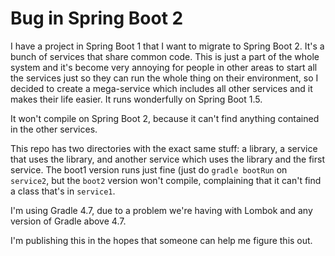 # Bug in Spring Boot 2

I have a project in Spring Boot 1 that I want to migrate to Spring Boot 2.
It's a bunch of services that share common code. This is just a part of the whole system
and it's become very annoying for people in other areas to start all the services just so
they can run the whole thing on their environment, so I decided to create a mega-service
which includes all other services and it makes their life easier. It runs wonderfully on
Spring Boot 1.5.

It won't compile on Spring Boot 2, because it can't find anything contained in the
other services.

This repo has two directories with the exact same stuff: a library, a service that uses
the library, and another service which uses the library and the first service. The boot1
version runs just fine (just do `gradle bootRun` on  `service2`, but the `boot2` version
won't compile, complaining that it can't find a class that's in `service1`.

I'm using Gradle 4.7, due to a problem we're having with Lombok and any version of
Gradle above 4.7.

I'm publishing this in the hopes that someone can help me figure this out.
